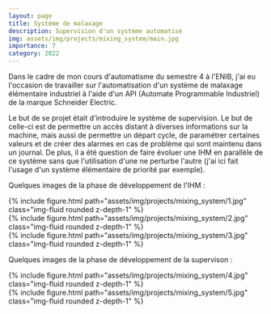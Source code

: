 ```yaml
---
layout: page
title: Système de malaxage
description: Supervision d'un système automatisé
img: assets/img/projects/mixing_system/main.jpg
importance: 7
category: 2022
---
```


Dans le cadre de mon cours d'automatisme du semestre 4 à l'ENIB, j'ai eu l'occasion de travailler sur l'automatisation d'un système de malaxage élémentaire industriel à l'aide d'un API (Automate Programmable Industriel) de la marque Schneider Electric.

Le but de se projet était d'introduire le système de supervision. Le but de celle-ci est de permettre un accès distant à diverses informations sur la machine, mais aussi de permettre un départ cycle, de paramétrer certaines valeurs et de créer des alarmes en cas de problème qui sont maintenu dans un journal. De plus, il a été question de faire évoluer une IHM en parallèle de ce système sans que l'utilisation d'une ne perturbe l'autre (j'ai ici fait l'usage d'un système élémentaire de priorité par exemple).

Quelques images de la phase de développement de l'IHM :

<div class="row">
    <div class="col-sm mt-3 mt-md-0">
        {% include figure.html path="assets/img/projects/mixing_system/1.jpg" class="img-fluid rounded z-depth-1" %}
    </div>
</div>
<div class="row">
    <div class="col-sm mt-3 mt-md-0">
        {% include figure.html path="assets/img/projects/mixing_system/2.jpg" class="img-fluid rounded z-depth-1" %}
    </div>
</div>
<div class="row">
    <div class="col-sm mt-3 mt-md-0">
        {% include figure.html path="assets/img/projects/mixing_system/3.jpg" class="img-fluid rounded z-depth-1" %}
    </div>
</div>

Quelques images de la phase de développement de la supervison :

<div class="row">
    <div class="col-sm mt-3 mt-md-0">
        {% include figure.html path="assets/img/projects/mixing_system/4.jpg" class="img-fluid rounded z-depth-1" %}
    </div>
</div>
<div class="row">
    <div class="col-sm mt-3 mt-md-0">
        {% include figure.html path="assets/img/projects/mixing_system/5.jpg" class="img-fluid rounded z-depth-1" %}
    </div>
</div>
